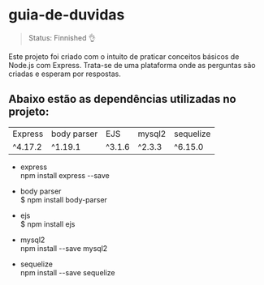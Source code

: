 # guia-de-duvidas

> Status: Finnished 👌

Este projeto foi criado com o intuito de praticar conceitos básicos de Node.js com Express. Trata-se de uma plataforma onde as perguntas são criadas e esperam por respostas. 

## Abaixo estão as dependências utilizadas no projeto:

<table>
  <tr> 
    <td> Express </td> 
    <td> body parser </td>
    <td> EJS </td>
    <td> mysql2 </td>
    <td> sequelize </td>
  </tr>  
  <tr> 
    <td> ^4.17.2 </td>
    <td> ^1.19.1 </td>
    <td> ^3.1.6 </td>
    <td> ^2.3.3 </td>
    <td> ^6.15.0 </td>
  </tr>
</table>

- express <br/>
npm install express --save

- body parser <br/>
$ npm install body-parser

- ejs <br/>
$ npm install ejs

- mysql2 <br/>
npm install --save mysql2

- sequelize <br/>
npm install --save sequelize



